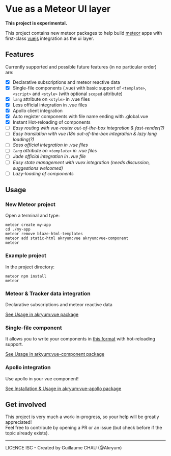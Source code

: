 # Vue as a Meteor UI layer

**This project is experimental.**

This project contains new meteor packages to help build [meteor](http://meteor.com/) apps with first-class [vuejs](http://vuejs.org/) integration as the ui layer.

## Features

Currently supported and possible future features (in no particular order) are:

 - [x] Declarative subscriptions and meteor reactive data
 - [x] Single-file components (.vue) with basic support of `<template>`, `<script>` and `<style>` (with optional `scoped` attribute)
 - [x] `lang` attribute on `<style>` in .vue files
 - [x] Less official integration in .vue files
 - [x] Apollo client integration
 - [x] Auto register components with file name ending with .global.vue
 - [x] Instant Hot-reloading of components
 - [ ] *Easy routing with vue-router out-of-the-box integration & fast-render(?)*
 - [ ] *Easy translation with vue i18n out-of-the-box integration & lazy lang loading(?)*
 - [ ] *Sass official integration in .vue files*
 - [ ] *`lang` attribute on `<template>` in .vue files*
 - [ ] *Jade official integration in .vue file*
 - [ ] *Easy state management with vuex integration (needs discussion, suggestions welcomed)*
 - [ ] *Lazy-loading of components*

## Usage

### New Meteor project

Open a terminal and type:

    meteor create my-app
    cd ./my-app
    meteor remove blaze-html-templates
    meteor add static-html akryum:vue akryum:vue-component
    meteor

### Example project

In the project directory:

    meteor npm install
    meteor


### Meteor & Tracker data integration

Declarative subscriptions and meteor reactive data

[See Usage in akryum:vue package](https://github.com/Akryum/meteor-vue-component/tree/master/packages/vue#usage)

### Single-file component

It allows you to write your components in [this format](https://vuejs.org/guide/application.html#Single-File-Components) with hot-reloading support.

[See Usage in arkyum:vue-component package](https://github.com/Akryum/meteor-vue-component/tree/master/packages/vue-component#usage)

### Apollo integration

Use apollo in your vue component!

[See Installation & Usage in akryum:vue-apollo package](https://github.com/Akryum/meteor-vue-component/tree/master/packages/vue-apollo#installation)

## Get involved

This project is very much a work-in-progress, so your help will be greatly appreciated!  
Feel free to contribute by opening a PR or an issue (but check before if the topic already exists).

---

LICENCE ISC - Created by Guillaume CHAU (@Akryum)
